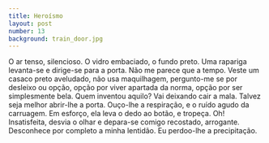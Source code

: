 ```yaml
---
title: Heroísmo
layout: post
number: 13
background: train_door.jpg
---
```


O ar tenso, silencioso. O vidro embaciado, o fundo preto. Uma rapariga levanta-se e dirige-se para a porta. Não me parece que a tempo. Veste um casaco preto aveludado, não usa maquilhagem, pergunto-me se por desleixo ou opção, opção por viver apartada da norma, opção por ser simplesmente bela. Quem inventou aquilo? Vai deixando cair a mala. Talvez seja melhor abrir-lhe a porta. Ouço-lhe a respiração, e o ruído agudo da carruagem. Em esforço, ela leva o dedo ao botão, e tropeça. Oh! Insatisfeita, desvia o olhar e depara-se comigo recostado, arrogante. Desconhece por completo a minha lentidão. Eu perdoo-lhe a precipitação.
